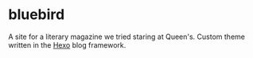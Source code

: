 # bluebird

A site for a literary magazine we tried staring at Queen's. Custom theme written in the [Hexo](https://hexo.io/) blog framework.
